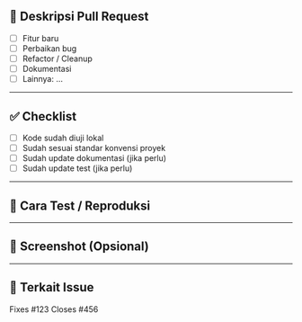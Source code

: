 ## 📝 Deskripsi Pull Request

<!-- Jelaskan secara ringkas dan jelas tentang perubahan yang kamu buat -->

- [ ] Fitur baru
- [ ] Perbaikan bug
- [ ] Refactor / Cleanup
- [ ] Dokumentasi
- [ ] Lainnya: ...

---

## ✅ Checklist

- [ ] Kode sudah diuji lokal
- [ ] Sudah sesuai standar konvensi proyek
- [ ] Sudah update dokumentasi (jika perlu)
- [ ] Sudah update test (jika perlu)

---

## 🧪 Cara Test / Reproduksi

<!-- Tuliskan langkah test / screenshot / curl / postman untuk memverifikasi perubahan ini -->

---

## 📸 Screenshot (Opsional)

<!-- Tambahkan screenshot UI jika ada perubahan tampilan -->

---

## 📂 Terkait Issue

<!-- Cantumkan ID issue yang terkait, jika ada -->
Fixes #123
Closes #456
